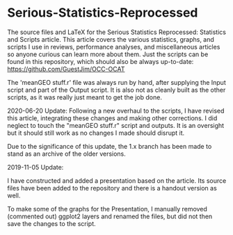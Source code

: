 # Serious-Statistics-Reprocessed
The source files and LaTeX for the Serious Statistics Reprocessed: Statistics and Scripts article.
This article covers the various statistics, graphs, and scripts I use in reviews, performance analyses, and miscellaneous articles so anyone curious can learn more about them.
Just the scripts can be found in this repository, which should also be always up-to-date:
https://github.com/GuestJim/OCC-OCAT

The 'meanGEO stuff.r' file was always run by hand, after supplying the Input script and part of the Output script. It is also not as cleanly built as the other scripts, as it was really just meant to get the job done.

2020-06-20 Update:
Following a new overhaul to the scripts, I have revised this article, integrating these changes and making other corrections.
I did neglect to touch the "meanGEO stuff.r" script and outputs. It is an oversight but it should still work as no changes I made should disrupt it.

Due to the significance of this update, the 1.x branch has been made to stand as an archive of the older versions.

2019-11-05 Update:

I have constructed and added a presentation based on the article.
Its source files have been added to the repository and there is a handout version as well.

To make some of the graphs for the Presentation, I manually removed (commented out) ggplot2 layers and renamed the files, but did not then save the changes to the script.
